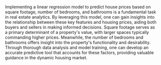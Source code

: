 Implementing a linear regression model to predict house prices based on square footage, number of bedrooms, and bathrooms is a fundamental task in real estate analytics. By leveraging this model, one can gain insights into the relationship between these key features and housing prices, aiding both buyers and sellers in making informed decisions. Square footage serves as a primary determinant of a property's value, with larger spaces typically commanding higher prices. Meanwhile, the number of bedrooms and bathrooms offers insight into the property's functionality and desirability. Through thorough data analysis and model training, one can develop an accurate predictive tool that accounts for these factors, providing valuable guidance in the dynamic housing market.
